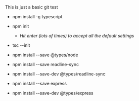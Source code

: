 This is just a basic git test


* npm install -g typescript
* npm init
    * _Hit enter (lots of times) to accept all the default settings_
* tsc --init
* npm install --save @types/node
* npm install --save readline-sync
* npm install --save-dev @types/readline-sync


* npm install --save express
* npm install --save-dev @types/express
